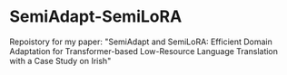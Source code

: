 # SemiAdapt-SemiLoRA
Repoistory for my paper: "SemiAdapt and SemiLoRA: Efficient Domain Adaptation for Transformer-based Low-Resource Language Translation with a Case Study on Irish"
